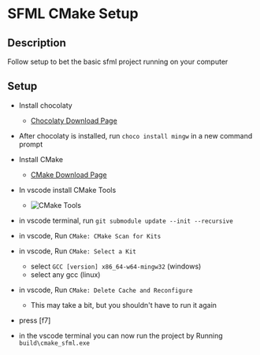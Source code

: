 # SFML CMake Setup
## Description
Follow setup to bet the basic sfml project running on your computer

## Setup
* Install chocolaty
    * [Chocolaty Download Page](https://chocolatey.org/install)

* After chocolaty is installed, run ```choco install mingw``` in a new command prompt

* Install CMake
    * [CMake Download Page](https://cmake.org/download/)

* In vscode install CMake Tools
    * ![CMake Tools](https://i.imgur.com/QFazixd.png)

* in vscode terminal, run ```git submodule update --init --recursive```
* in vscode, Run ```CMake: CMake Scan for Kits```
* in vscode, Run ```CMake: Select a Kit```
    * select ```GCC [version] x86_64-w64-mingw32``` (windows)
    * select any gcc (linux)
* in vscode, Run ```CMake: Delete Cache and Reconfigure```
    * This may take a bit, but you shouldn't have to run it again
* press [f7]
* in the vscode terminal you can now run the project by Running ```build\cmake_sfml.exe```

